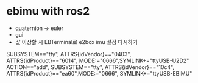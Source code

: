 # ebimu with ros2


- quaternion -> euler
- gui
- 값 이상할 시 EBTerminal로 e2box imu 설정 다시하기

SUBSYSTEM=="tty", ATTRS{idVendor}=="0403", ATTRS{idProduct}=="6014", MODE:="0666",SYMLINK+="ttyUSB-U2D2"
ACTION=="add", SUBSYSTEM=="tty", ATTRS{idVendor}=="10c4", ATTRS{idProduct}=="ea60",MODE:="0666", SYMLINK+="ttyUSB-EBIMU"
